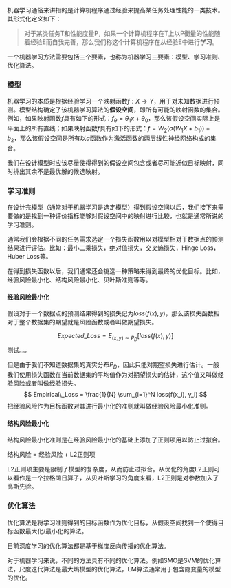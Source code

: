 <script type="text/x-mathjax-config">
    MathJax.Hub.Config({
        tex2jax: {
        skipTags: ['script', 'noscript', 'style', 'textarea', 'pre'],
        inlineMath: [['$','$']]
        }
    });
</script>
<script src="https://cdn.mathjax.org/mathjax/latest/MathJax.js?config=TeX-AMS-MML_HTMLorMML" type="text/javascript"></script>

机器学习通俗来讲指的是计算机程序通过经验来提高某任务处理性能的一类技术。其形式化定义如下：

> 对于某类任务T和性能度量P，如果一个计算机程序在T上以P衡量的性能随着经验E而自我完善，那么我们称这个计算机程序在从经验E中进行**学习**。

一个机器学习方法需要包括三个要素，也称为机器学习三要素：模型、学习准则、优化算法。

### 模型

机器学习的本质是根据经验学习一个映射函数$f: X \rightarrow Y$，用于对未知数据进行预测。模型结构确定了该机器学习算法的**假设空间**，即所有可能的映射函数的集合。例如，如果映射函数$f$具有如下的形式：$f_\theta = \theta_1x + \theta_0$，那么该假设空间实际上是平面上的所有直线；如果映射函数$f$具有如下的形式：$f = W_2(\sigma(W_1X+b_1))+b_2$，那么该假设空间是所有以$\sigma$函数作为激活函数的两层线性神经网络构成的集合。

我们在设计模型时应该尽量使得得到的假设空间包含或者尽可能近似目标映射，同时排出其余不是最优解的候选映射。

### 学习准则

在设计完模型（通常对于机器学习是选定模型）得到假设空间以后，我们接下来需要做的是找到一种评价指标能够对假设空间中的映射进行比较，也就是通常所说的学习准则。

通常我们会根据不同的任务需求选定一个损失函数用以对模型相对于数据点的预测结果进行评估。比如：最小二乘损失，绝对值损失，交叉熵损失，Hinge Loss，Huber Loss等。

在得到损失函数以后，我们通常还会挑选一种策略来得到最终的优化目标。比如，经验风险最小化、结构风险最小化、贝叶斯准则等等。

#### 经验风险最小化

假设对于一个数据点的预测结果得到的损失记为$loss(f(x),y)$，那么该损失函数相对于整个数据集的期望就是风险函数或者叫做期望损失。


$$
\begin{equation}
Expected\_Loss = E_{(x,y) \sim P_D} [loss(f(x), y)]
\end{equation}
$$
测试。。。

但是由于我们不知道数据集的真实分布$P_D$，因此只能对期望损失进行估计。一般我们使用损失函数在当前数据集的平均值作为对期望损失的估计，这个值又叫做经验风险或者叫做经验损失。
$$
Empirical\_Loss = \frac{1}{N} \sum_{i=1}^N loss(f(x_i), y_i)
$$
把经验风险作为目标函数对其进行最小化的准则就叫做经验风险最小化准则。

#### 结构风险最小化

结构风险最小化准则是在经验风险最小化的基础上添加了正则项用以防止过拟合。

结构风险 = 经验风险 + L2正则项

L2正则项主要是限制了模型的复杂度，从而防止过拟合。从优化的角度L2正则可以看作是一个拉格朗日算子，从贝叶斯学习的角度来看，L2正则是对参数加入了高斯先验。

### 优化算法

优化算法是将学习准则得到的目标函数作为优化目标，从假设空间找到一个使得目标函数最大化/最小化的算法。

目前深度学习的优化算法都是基于梯度反向传播的优化算法。

对于机器学习来说，不同的方法具有不同的优化算法。例如SMO是SVM的优化算法，尺度迭代算法是最大熵模型的优化算法，EM算法通常用于包含隐变量的模型的优化。